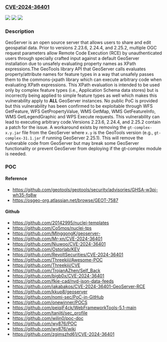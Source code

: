 ### [CVE-2024-36401](https://cve.mitre.org/cgi-bin/cvename.cgi?name=CVE-2024-36401)
![](https://img.shields.io/static/v1?label=Product&message=geoserver&color=blue)
![](https://img.shields.io/static/v1?label=Version&message=%3D%20%3C%202.23.6%20&color=brighgreen)
![](https://img.shields.io/static/v1?label=Vulnerability&message=CWE-95%3A%20Improper%20Neutralization%20of%20Directives%20in%20Dynamically%20Evaluated%20Code%20('Eval%20Injection')&color=brighgreen)

### Description

GeoServer is an open source server that allows users to share and edit geospatial data. Prior to versions 2.23.6, 2.24.4, and 2.25.2, multiple OGC request parameters allow Remote Code Execution (RCE) by unauthenticated users through specially crafted input against a default GeoServer installation due to unsafely evaluating property names as XPath expressions.The GeoTools library API that GeoServer calls evaluates property/attribute names for feature types in a way that unsafely passes them to the commons-jxpath library which can execute arbitrary code when evaluating XPath expressions. This XPath evaluation is intended to be used only by complex feature types (i.e., Application Schema data stores) but is incorrectly being applied to simple feature types as well which makes this vulnerability apply to **ALL** GeoServer instances. No public PoC is provided but this vulnerability has been confirmed to be exploitable through WFS GetFeature, WFS GetPropertyValue, WMS GetMap, WMS GetFeatureInfo, WMS GetLegendGraphic and WPS Execute requests. This vulnerability can lead to executing arbitrary code.Versions 2.23.6, 2.24.4, and 2.25.2 contain a patch for the issue. A workaround exists by removing the `gt-complex-x.y.jar` file from the GeoServer where `x.y` is the GeoTools version (e.g., `gt-complex-31.1.jar` if running GeoServer 2.25.1). This will remove the vulnerable code from GeoServer but may break some GeoServer functionality or prevent GeoServer from deploying if the gt-complex module is needed.

### POC

#### Reference
- https://github.com/geotools/geotools/security/advisories/GHSA-w3pj-wh35-fq8w
- https://osgeo-org.atlassian.net/browse/GEOT-7587

#### Github
- https://github.com/20142995/nuclei-templates
- https://github.com/Co5mos/nuclei-tps
- https://github.com/MInggongK/geoserver-
- https://github.com/Mr-xn/CVE-2024-36401
- https://github.com/Niuwoo/CVE-2024-36401
- https://github.com/Ostorlab/KEV
- https://github.com/RevoltSecurities/CVE-2024-36401
- https://github.com/Threekiii/Awesome-POC
- https://github.com/Threekiii/CVE
- https://github.com/TrojanAZhen/Self_Back
- https://github.com/bigb0x/CVE-2024-36401
- https://github.com/fkie-cad/nvd-json-data-feeds
- https://github.com/jakabakos/CVE-2024-36401-GeoServer-RCE
- https://github.com/kkup8/geoserver
- https://github.com/nomi-sec/PoC-in-GitHub
- https://github.com/onewinner/POCS
- https://github.com/peiqiF4ck/WebFrameworkTools-5.1-main
- https://github.com/tanjiti/sec_profile
- https://github.com/wjlin0/poc-doc
- https://github.com/wy876/POC
- https://github.com/wy876/wiki
- https://github.com/zgimszhd61/CVE-2024-36401

